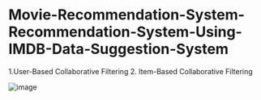 # Movie-Recommendation-System-Recommendation-System-Using-IMDB-Data-Suggestion-System

1.User-Based Collaborative Filtering
2. Item-Based Collaborative Filtering

![image](https://user-images.githubusercontent.com/56589435/211157137-e018dbbc-5606-45d4-9c14-82624e80c378.png)

